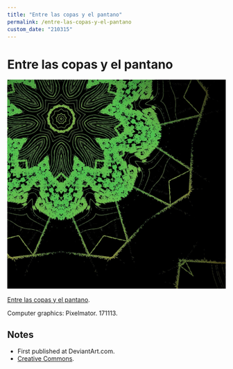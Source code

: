 ```yaml
---
title: "Entre las copas y el pantano"
permalink: /entre-las-copas-y-el-pantano
custom_date: "210315"
---
```


# Entre las copas y el pantano

![Entre las copas y el pantano by jProgr](/assets/images/entre_las_copas_y_el_pantano.jpg)

[Entre las copas y el pantano](https://www.deviantart.com/jprogr/art/Entre-las-copas-y-el-pantano-715013278).

Computer graphics: Pixelmator. 171113.

## Notes

- First published at DeviantArt.com.
- [Creative Commons](https://creativecommons.org/licenses/by/3.0/).
